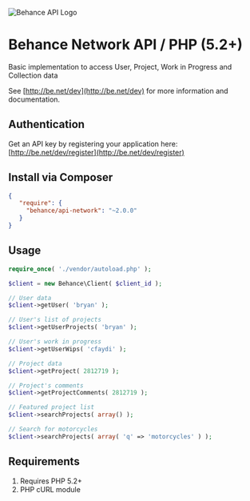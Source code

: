 ![Behance API Logo](http://assets.behance.net/img/dev/gear.png)

Behance Network API / PHP (5.2+)
================================

Basic implementation to access User, Project, Work in Progress and Collection data

See [http://be.net/dev](http://be.net/dev) for more information and documentation.

Authentication
--------------------
Get an API key by registering your application here: [http://be.net/dev/register](http://be.net/dev/register)


Install via Composer
--------------------

```json
{
   "require": {
     "behance/api-network": "~2.0.0"
   }
}
```

Usage
--------------------

``` php
require_once( './vendor/autoload.php' );

$client = new Behance\Client( $client_id );

// User data
$client->getUser( 'bryan' );

// User's list of projects
$client->getUserProjects( 'bryan' );

// User's work in progress
$client->getUserWips( 'cfaydi' );

// Project data
$client->getProject( 2812719 );

// Project's comments
$client->getProjectComments( 2812719 );

// Featured project list
$client->searchProjects( array() );

// Search for motorcycles
$client->searchProjects( array( 'q' => 'motorcycles' ) );

```

Requirements
------------

1. Requires PHP 5.2+
2. PHP cURL module
